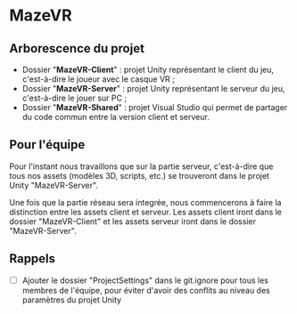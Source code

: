 # MazeVR

## Arborescence du projet
- Dossier "**MazeVR-Client**" : projet Unity représentant le client du jeu, c'est-à-dire le joueur avec le casque VR ;
- Dossier "**MazeVR-Server**" : projet Unity représentant le serveur du jeu, c'est-à-dire le jouer sur PC ;
- Dossier "**MazeVR-Shared**" : projet Visual Studio qui permet de partager du code commun entre la version client et serveur.

## Pour l'équipe
Pour l'instant nous travaillons que sur la partie serveur, c'est-à-dire que tous nos assets (modèles 3D, scripts, etc.) se trouveront dans le projet Unity "MazeVR-Server".

Une fois que la partie réseau sera integrée, nous commencerons à faire la distinction entre les assets client et serveur. Les assets client iront dans le dossier "MazeVR-Client" et les assets serveur iront dans le dossier "MazeVR-Server".

## Rappels

- [ ] Ajouter le dossier "ProjectSettings" dans le git.ignore pour tous les membres de l'équipe, pour éviter d'avoir des conflits au niveau des paramètres du projet Unity
